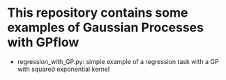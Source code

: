 # This repository contains some examples of Gaussian Processes with GPflow
* regression_with_GP.py: simple example of a regression task with a GP with squared exponential kernel
